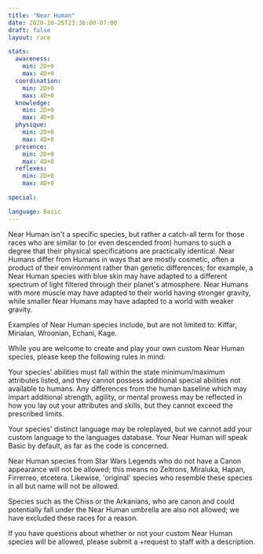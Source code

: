 ```yaml
---
title: "Near Human"
date: 2020-10-25T23:36:00-07:00
draft: false
layout: race

stats:
  awareness:
    min: 2D+0
    max: 4D+0
  coordination:
    min: 2D+0
    max: 4D+0
  knowledge:
    min: 2D+0
    max: 4D+0
  physique:
    min: 2D+0
    max: 4D+0
  presence:
    min: 2D+0
    max: 4D+0
  reflexes:
    min: 2D+0
    max: 4D+0

special:

language: Basic
---
```


Near Human isn't a specific species, but rather a catch-all term for those
races who are similar to (or even descended from) humans to such a degree that
their physical specifications are practically identical. Near Humans differ
from Humans in ways that are mostly cosmetic, often a product of their
environment rather than genetic differences; for example, a Near Human species
with blue skin may have adapted to a different spectrum of light filtered
through their planet's atmosphere. Near Humans with more muscle may have
adapted to their world having stronger gravity, while smaller Near Humans may
have adapted to a world with weaker gravity.

Examples of Near Human species include, but are not limited to: Kiffar,
Mirialan, Wroonian, Echani, Kage.

While you are welcome to create and play your own custom Near Human species,
please keep the following rules in mind:

Your species' abilities must fall within the state minimum/maximum attributes
listed, and they cannot possess additional special abilities not available to
humans. Any differences from the human baseline which may impart additional
strength, agility, or mental prowess may be reflected in how you lay out your
attributes and skills, but they cannot exceed the prescribed limits.

Your species' distinct language may be roleplayed, but we cannot add your
custom language to the languages database. Your Near Human will speak Basic by
default, as far as the code is concerned.

Near Human species from Star Wars Legends who do not have a Canon appearance
will not be allowed; this means no Zeltrons, Miraluka, Hapan, Firrerreo,
etcetera. Likewise, 'original' species who resemble these species in all but
name will not be allowed.

Species such as the Chiss or the Arkanians, who are canon and could potentially
fall under the Near Human umbrella are also not allowed; we have excluded these
races for a reason.

If you have questions about whether or not your custom Near Human species will
be allowed, please submit a +request to staff with a description.

